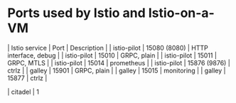 # Ports used by Istio and Istio-on-a-VM


| Istio service | Port         | Description           |
| istio-pilot | 15080 (8080) | HTTP interface, debug |
| istio-pilot | 15010        | GRPC, plain           |
| istio-pilot | 15011        | GRPC, MTLS           |
| istio-pilot | 15014        | prometheus           |
| istio-pilot | 15876 (9876)  | ctrlz           |
| galley      | 15901        | GRPC, plain  |
| galley      | 15015        | monitoring  |
| galley      | 15877        | ctrlz  |

| citadel | 1 
